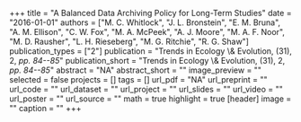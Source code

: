 +++
title = "A Balanced Data Archiving Policy for Long-Term Studies"
date = "2016-01-01"
authors = ["M. C. Whitlock", "J. L. Bronstein", "E. M. Bruna", "A. M. Ellison", "C. W. Fox", "M. A. McPeek", "A. J. Moore", "M. A. F. Noor", "M. D. Rausher", "L. H. Rieseberg", "M. G. Ritchie", "R. G. Shaw"]
publication_types = ["2"]
publication = "Trends in Ecology \\& Evolution, (31), 2, _pp. 84--85_"
publication_short = "Trends in Ecology \\& Evolution, (31), 2, _pp. 84--85_"
abstract = "NA"
abstract_short = ""
image_preview = ""
selected = false
projects = []
tags = []
url_pdf = "NA"
url_preprint = ""
url_code = ""
url_dataset = ""
url_project = ""
url_slides = ""
url_video = ""
url_poster = ""
url_source = ""
math = true
highlight = true
[header]
image = ""
caption = ""
+++
